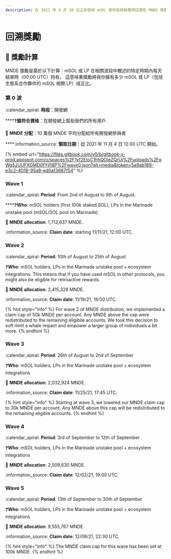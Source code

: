 ```yaml
---
description: 在 2021 年 9 月 30 日之前使用 mSOL 使你有資格獲得回溯性 MNDE 獎勵。 這些獎勵現在已經完全分配。
---
```


# 回溯獎勵

## :abacus: 獎勵計算

MNDE 獎勵是基於以下計算：mSOL 或 LP 在相關波段中概述的特定時期內每天結束時（00:00 UTC）持有。 這意味著獎勵將與你擁有多少 mSOL 或 LP（包括生態系合作夥伴的 mSOL 相關 LP）成正比。

### 第 0 波

:calendar\_spiral: **時段**：開發網

****:question:**誰符合資格**：在開發網上幫助我們的所有用戶

:abacus: **MNDE 分配**：10 萬個 MNDE 平均分配給所有開發網參與者

****:information\_source: **領取日期**：從 2021 年 11 月 4 日 12:00 UTC 開始。

{% embed url="https://files.gitbook.com/v0/b/gitbook-x-prod.appspot.com/o/spaces%2F1yf2EIoC1hhQOieZQrUj%2Fuploads%2FqWg5JUUFXGMD0fYjl18P%2Fwave0.json?alt=media&token=5a9ab189-e3c2-4018-95a9-ed0af3687f54" %}

### Wave 1&#x20;

:calendar\_spiral: **Period**: From 2nd of August to 9th of August.

****:question:**Who**: mSOL holders (first 100k staked SOL), LPs in the Marinade unstake pool (mSOL/SOL pool on Marinade).

:abacus: **MNDE allocation**: 1,712,637 MNDE.

:information\_source: **Claim date**: starting 11/11/21, 12:00 UTC.

### Wave 2&#x20;

:calendar\_spiral: **Period**: 10th of August to 25th of August

:question:**Who**: mSOL holders, LPs in the Marinade unstake pool + ecosystem integrations. This means that if you have used mSOL in other protocols, you might also be eligible for retroactive rewards.

:abacus: **MNDE allocation**: 3,415,328 MNDE.

:information\_source: **Claim date**: 11/18/21, 16:00 UTC.&#x20;

{% hint style="info" %}
For wave 2 of MNDE distribution, we implemented a claim cap of 50k MNDE per account. Any MNDE above the cap were redistributed to the remaining eligibile accounts. We took this decision to soft-limit a whale impact and empower a larger group of individuals a bit more.
{% endhint %}

### Wave 3

:calendar\_spiral: **Period**: 26th of August to 2nd of September

:question:**Who**: mSOL holders, LPs in the Marinade unstake pool + ecosystem integrations

:abacus: **MNDE allocation**: 2,032,924 MNDE.

:information\_source: **Claim date**: 11/25/21, 17:45 UTC.

{% hint style="info" %}
Starting at wave 3, we lowered our MNDE claim cap to 30k MNDE per account. Any MNDE above this cap will be redistributed to the remaining eligible accounts.&#x20;
{% endhint %}

### Wave 4

:calendar\_spiral: **Period**: 3rd of September to 12th of September

:question:**Who**: mSOL holders, LPs in the Marinade unstake pool + ecosystem integrations

:abacus: **MNDE allocation**: 2,509,630 MNDE.

:information\_source: **Claim date**: 12/02/21, 19:00 UTC.

### Wave 5

:calendar\_spiral: **Period**: 13th of September to 30th of September

:question:**Who**: mSOL holders, LPs in the Marinade unstake pool + ecosystem integrations

:abacus: **MNDE allocation**: 9,555,767 MNDE.

:information\_source: **Claim date**: 12/09/21, 22:30 UTC.

{% hint style="info" %}
The MNDE claim cap for this wave has been set at 100k MNDE.
{% endhint %}
